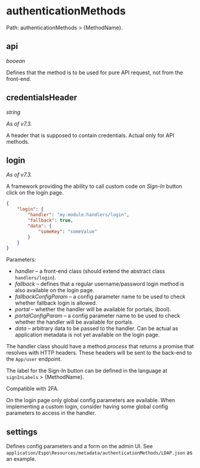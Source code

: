 # authenticationMethods

Path: authenticationMethods > {MethodName}.

## api

*booean*

Defines that the method is to be used for pure API request, not from the front-end.

## credentialsHeader

*string*

*As of v7.3.*

A header that is supposed to contain credentials. Actual only for API methods.

## login

*As of v7.3.*

A framework providing the ability to call custom code on *Sign-In* button click on the login page.

```json
{
    "login": {
        "handler": "my-module:handlers/login",
        "fallback": true,
        "data": {
            "someKey": "someValue"
        }
    }
}
```

Parameters:

* *handler* – a front-end class (should extend the abstract class `handlers/login`).
* *fallback* – defines that a regular username/password login method is also available on the login page.
* *fallbackConfigParam* – a config parameter name to be used to check whether fallback login is allowed.
* *portal* – whether the handler will be available for portals, (bool).
* *portalConfigParam* – a config parameter name to be used to check whether the handler will be available for portals.
* *data* – arbitrary data to be passed to the handler. Can be actual as application metadata is not yet available on the login page.

The handler class should have a method *process* that returns a promise that resolves with HTTP headers. These headers will be sent to the back-end to the `App/user` endpoint.

The label for the Sign-In button can be defined in the language at `signInLabels` > {MethodName}.

Compatible with 2FA.

On the login page only global config parameters are available. When implementing a custom login, consider having some global config parameters to access in the handler.

## settings

Defines config parameters and a form on the admin UI. See `application/Espo\Resources/metadata/authenticationMethods/LDAP.json` as an example.
